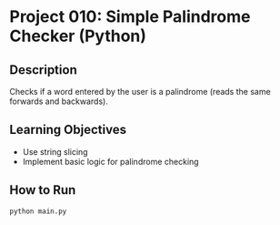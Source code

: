 # Project 010: Simple Palindrome Checker (Python)

## Description
Checks if a word entered by the user is a palindrome (reads the same forwards and backwards).

## Learning Objectives
- Use string slicing
- Implement basic logic for palindrome checking

## How to Run
```
python main.py
```

